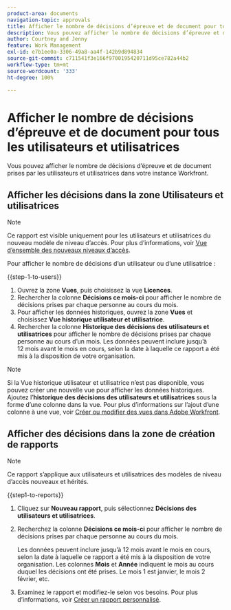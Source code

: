 ```yaml
---
product-area: documents
navigation-topic: approvals
title: Afficher le nombre de décisions d’épreuve et de document pour tous les utilisateurs et utilisatrices
description: Vous pouvez afficher le nombre de décisions d’épreuve et de document prises par les utilisateurs et utilisatrices dans votre instance Workfront.
author: Courtney and Jenny
feature: Work Management
exl-id: e7b1ee0a-3306-49a8-aa4f-142b9d894834
source-git-commit: c711541f3e166f9700195420711d95ce782a44b2
workflow-type: tm+mt
source-wordcount: '333'
ht-degree: 100%

---
```



# Afficher le nombre de décisions d’épreuve et de document pour tous les utilisateurs et utilisatrices

Vous pouvez afficher le nombre de décisions d’épreuve et de document prises par les utilisateurs et utilisatrices dans votre instance Workfront.

## Afficher les décisions dans la zone Utilisateurs et utilisatrices

>[!NOTE]
>
>Ce rapport est visible uniquement pour les utilisateurs et utilisatrices du nouveau modèle de niveau d’accès. Pour plus d’informations, voir [Vue d’ensemble des nouveaux niveaux d’accès](/help/quicksilver/administration-and-setup/add-users/how-access-levels-work/access-level-overview.md).

Pour afficher le nombre de décisions d’un utilisateur ou d’une utilisatrice :

{{step-1-to-users}}

1. Ouvrez la zone **Vues**, puis choisissez la vue **Licences**.
1. Rechercher la colonne **Décisions ce mois-ci** pour afficher le nombre de décisions prises par chaque personne au cours du mois.
1. Pour afficher les données historiques, ouvrez la zone **Vues** et choisissez **Vue historique utilisateur et utilisatrice**.
1. Rechercher la colonne **Historique des décisions des utilisateurs et utilisatrices** pour afficher le nombre de décisions prises par chaque personne au cours d’un mois. Les données peuvent inclure jusqu’à 12 mois avant le mois en cours, selon la date à laquelle ce rapport a été mis à la disposition de votre organisation.

>[!NOTE]
>
>Si la Vue historique utilisateur et utilisatrice n’est pas disponible, vous pouvez créer une nouvelle vue pour afficher les données historiques. Ajoutez l’**historique des décisions des utilisateurs et utilisatrices** sous la forme d’une colonne dans la vue. Pour plus d’informations sur l’ajout d’une colonne à une vue, voir [Créer ou modifier des vues dans Adobe Workfront](/help/quicksilver/reports-and-dashboards/reports/reporting-elements/create-edit-views.md).


## Afficher des décisions dans la zone de création de rapports

>[!NOTE]
>
>Ce rapport s’applique aux utilisateurs et utilisatrices des modèles de niveau d’accès nouveaux et hérités.

{{step1-to-reports}}

1. Cliquez sur **Nouveau rapport**, puis sélectionnez **Décisions des utilisateurs et utilisatrices**.
1. Recherchez la colonne **Décisions ce mois-ci** pour afficher le nombre de décisions prises par chaque personne au cours du mois.

   Les données peuvent inclure jusqu’à 12 mois avant le mois en cours, selon la date à laquelle ce rapport a été mis à la disposition de votre organisation. Les colonnes **Mois** et **Année** indiquent le mois au cours duquel les décisions ont été prises. Le mois 1 est janvier, le mois 2 février, etc.

1. Examinez le rapport et modifiez-le selon vos besoins. Pour plus d’informations, voir [Créer un rapport personnalisé](/help/quicksilver/reports-and-dashboards/reports/creating-and-managing-reports/create-custom-report.md).

